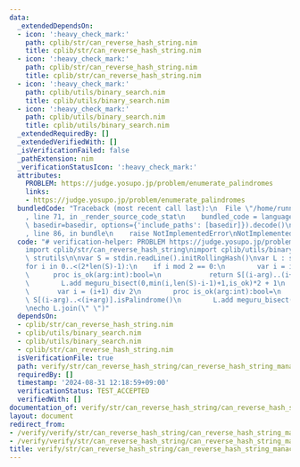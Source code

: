 ```yaml
---
data:
  _extendedDependsOn:
  - icon: ':heavy_check_mark:'
    path: cplib/str/can_reverse_hash_string.nim
    title: cplib/str/can_reverse_hash_string.nim
  - icon: ':heavy_check_mark:'
    path: cplib/str/can_reverse_hash_string.nim
    title: cplib/str/can_reverse_hash_string.nim
  - icon: ':heavy_check_mark:'
    path: cplib/utils/binary_search.nim
    title: cplib/utils/binary_search.nim
  - icon: ':heavy_check_mark:'
    path: cplib/utils/binary_search.nim
    title: cplib/utils/binary_search.nim
  _extendedRequiredBy: []
  _extendedVerifiedWith: []
  _isVerificationFailed: false
  _pathExtension: nim
  _verificationStatusIcon: ':heavy_check_mark:'
  attributes:
    PROBLEM: https://judge.yosupo.jp/problem/enumerate_palindromes
    links:
    - https://judge.yosupo.jp/problem/enumerate_palindromes
  bundledCode: "Traceback (most recent call last):\n  File \"/home/runner/.local/lib/python3.10/site-packages/onlinejudge_verify/documentation/build.py\"\
    , line 71, in _render_source_code_stat\n    bundled_code = language.bundle(stat.path,\
    \ basedir=basedir, options={'include_paths': [basedir]}).decode()\n  File \"/home/runner/.local/lib/python3.10/site-packages/onlinejudge_verify/languages/nim.py\"\
    , line 86, in bundle\n    raise NotImplementedError\nNotImplementedError\n"
  code: "# verification-helper: PROBLEM https://judge.yosupo.jp/problem/enumerate_palindromes\n\
    import cplib/str/can_reverse_hash_string\nimport cplib/utils/binary_search\nimport\
    \ strutils\n\nvar S = stdin.readLine().initRollingHash()\nvar L : seq[int]\n\n\
    for i in 0..<(2*len(S)-1):\n    if i mod 2 == 0:\n        var i = i div 2\n  \
    \      proc is_ok(arg:int):bool=\n            return S[(i-arg)..(i+arg)].isPalindrome()\n\
    \        L.add meguru_bisect(0,min(i,len(S)-i-1)+1,is_ok)*2 + 1\n    else:\n \
    \       var i = (i+1) div 2\n        proc is_ok(arg:int):bool=\n            return\
    \ S[(i-arg)..<(i+arg)].isPalindrome()\n        L.add meguru_bisect(0,min(i,len(S)-i)+1,is_ok)*2\n\
    \necho L.join(\" \")"
  dependsOn:
  - cplib/str/can_reverse_hash_string.nim
  - cplib/utils/binary_search.nim
  - cplib/utils/binary_search.nim
  - cplib/str/can_reverse_hash_string.nim
  isVerificationFile: true
  path: verify/str/can_reverse_hash_string/can_reverse_hash_string_manacher_test.nim
  requiredBy: []
  timestamp: '2024-08-31 12:18:59+09:00'
  verificationStatus: TEST_ACCEPTED
  verifiedWith: []
documentation_of: verify/str/can_reverse_hash_string/can_reverse_hash_string_manacher_test.nim
layout: document
redirect_from:
- /verify/verify/str/can_reverse_hash_string/can_reverse_hash_string_manacher_test.nim
- /verify/verify/str/can_reverse_hash_string/can_reverse_hash_string_manacher_test.nim.html
title: verify/str/can_reverse_hash_string/can_reverse_hash_string_manacher_test.nim
---
```

